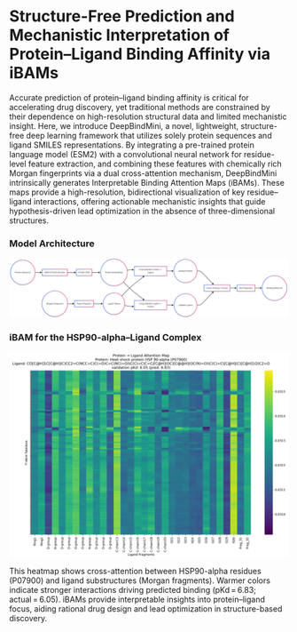 # Structure-Free Prediction and Mechanistic Interpretation of Protein–Ligand Binding Affinity via iBAMs

Accurate prediction of protein–ligand binding affinity is critical for accelerating drug discovery, yet traditional methods are constrained by their dependence on high-resolution structural data and limited mechanistic insight. Here, we introduce DeepBindMini, a novel, lightweight, structure-free deep learning framework that utilizes solely protein sequences and ligand SMILES representations. By integrating a pre-trained protein language model (ESM2) with a convolutional neural network for residue-level feature extraction, and combining these features with chemically rich Morgan fingerprints via a dual cross-attention mechanism, DeepBindMini intrinsically generates Interpretable Binding Attention Maps (iBAMs). These maps provide a high-resolution, bidirectional visualization of key residue–ligand interactions, offering actionable mechanistic insights that guide hypothesis-driven lead optimization in the absence of three-dimensional structures.

### Model Architecture

![DeepBindMini Model Architecture](architecture.png)

### iBAM for the HSP90-alpha–Ligand Complex

![iBAM for the HSP90-alpha–Ligand Complex](iBAM.png)

This heatmap shows cross-attention between HSP90-alpha residues (P07900) and ligand substructures (Morgan fragments). Warmer colors indicate stronger interactions driving predicted binding (pKd = 6.83; actual = 6.05). iBAMs provide interpretable insights into protein–ligand focus, aiding rational drug design and lead optimization in structure-based discovery.
